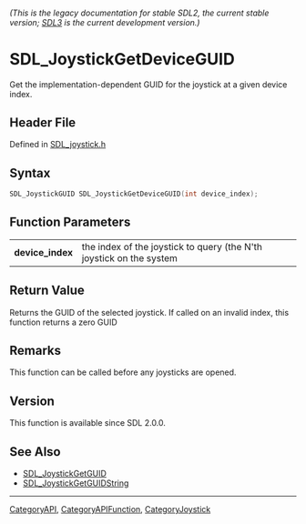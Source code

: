 ###### (This is the legacy documentation for stable SDL2, the current stable version; [SDL3](https://wiki.libsdl.org/SDL3/) is the current development version.)
# SDL_JoystickGetDeviceGUID

Get the implementation-dependent GUID for the joystick at a given device index.

## Header File

Defined in [SDL_joystick.h](https://github.com/libsdl-org/SDL/blob/SDL2/include/SDL_joystick.h)

## Syntax

```c
SDL_JoystickGUID SDL_JoystickGetDeviceGUID(int device_index);

```

## Function Parameters

|                      |                                                                     |
| -------------------- | ------------------------------------------------------------------- |
| **device_index**     | the index of the joystick to query (the N'th joystick on the system |

## Return Value

Returns the GUID of the selected joystick. If called on an invalid index,
this function returns a zero GUID

## Remarks

This function can be called before any joysticks are opened.

## Version

This function is available since SDL 2.0.0.

## See Also

- [SDL_JoystickGetGUID](SDL_JoystickGetGUID)
- [SDL_JoystickGetGUIDString](SDL_JoystickGetGUIDString)

----
[CategoryAPI](CategoryAPI), [CategoryAPIFunction](CategoryAPIFunction), [CategoryJoystick](CategoryJoystick)

